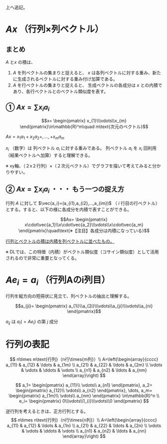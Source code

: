 上へ追記。

# $Ax$ （行列×列ベクトル）
## まとめ
$A$ と$x$ の積は、
1. $A$ を列ベクトルの集まりと捉えると、 $x$ は各列ベクトルに対する重み、新たに生成されるベクトルに対する重み付け加算である。
2. $A$ を行ベクトルの集まりと捉えると、 生成ベクトルの各成分は $x$ との内積であり、各行ベクトルとのベクトル類似度を表す。

## ① $Ax=\sum{x_ia_i}$
$$x=
\begin{pmatrix}
   x_{1}\\\vdots\\x_{m}
\end{pmatrix}\in\mathbb{R}^m\quad m\text{次元のベクトル}$$

$Ax=x_1a_1+x_2a_2+,...,+x_ma_m$

$x_i$ （数字）は 列ベクトル $a_i$ に対する重みである。 列ベクトル $a_i$ を $x_i$ 回利用（結果ベクトルへ加算）すると理解できる。

※ xy軸、（２x２行列）×（２次元ベクトル）でグラフを描いて考えてみると分かりやすい。

## ② $Ax=\sum{x_ia_i}$ ・・・ もう一つの捉え方

行列 $A$ に対して $\vec{a_i}=(a_{i1},a_{i2},...,a_{im})$ （ $i$ 行目の行ベクトル）とする。すると、以下の様に各成分を内積で表すことができる。

$$Ax=
\begin{pmatrix}
   x\cdot\vec{a_1}\\x\cdot\vec{a_2}\\\vdots\\x\cdot\vec{a_m}
\end{pmatrix}\quad\text{※【注目】各成分は内積になっている}$$

<ins>行列とベクトルの積は内積を列ベクトルに並べたもの。</ins>

※ DLでは、この特徴（内積）がベクトル類似度（コサイン類似度）として活用されるので非常に重要となってくる。

# $Ae_i=a_i$ （行列Aのi列目）
行列を縦方向の短冊状に見立て、列ベクトルの抽出と理解する。

$$a_{ji}=
\begin{pmatrix}
   a_{1i}\\a_{2i}\\\vdots\\a_{ji}\\\vdots\\a_{ni}
\end{pmatrix}$$

$a_{ij}$ は $a_i(=Ae_i)$ の第 $j$ 成分

# 行列の表記

$$
n\times m\text{行列}（n行\times{m列}）\\
A=\left(\begin{array}{cccc} 
a_{11} & a_{12} & \ldots & a_{1m} \\ 
a_{21} & a_{22} & \ldots & a_{2m} \\
\vdots & \vdots & \ddots & \vdots \\
a_{n1} & a_{n2} & \ldots & a_{nm} 
\end{array}\right)
$$

$$
a_1=
\begin{pmatrix}
   a_{11}\\
   \vdots\\
   a_{n1}
\end{pmatrix},
a_2=
\begin{pmatrix}
   a_{12}\\
   \vdots\\
   a_{n2}
\end{pmatrix},
\dots,
a_m=
\begin{pmatrix}
   a_{1m}\\
   \vdots\\
   a_{nm}
\end{pmatrix}
\in\mathbb{R}^n
\\
e_i=
\begin{pmatrix}
   0\\\vdots\\1_{i}\\\vdots\\0
\end{pmatrix}
$$

逆行列を考えるときは、正方行列とする。
$$
n\times n\text{行列}（n行\times{n列}）\\
A=\left(\begin{array}{cccc} 
a_{11} & a_{12} & \ldots & a_{1n} \\ 
a_{21} & a_{22} & \ldots & a_{2n} \\
\vdots & \vdots & \ddots & \vdots \\
a_{n1} & a_{n2} & \ldots & a_{nn} 
\end{array}\right)
$$
